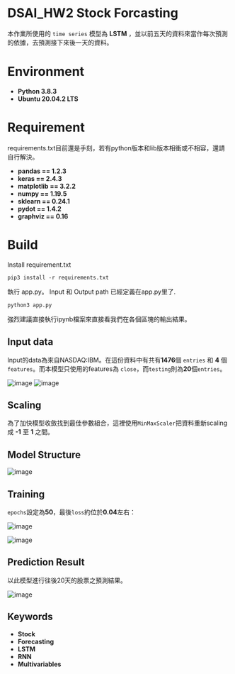 # DSAI_HW2   Stock Forcasting

本作業所使用的 ``time series`` 模型為 **LSTM** ，並以前五天的資料來當作每次預測的依據，去預測接下來後一天的資料。

# Environment
  - **Python 3.8.3**
  - **Ubuntu 20.04.2 LTS**

# Requirement
requirements.txt目前還是手刻，若有python版本和lib版本相衝或不相容，還請自行解決。

  - **pandas == 1.2.3**
  - **keras == 2.4.3**
  - **matplotlib == 3.2.2**
  - **numpy == 1.19.5**
  - **sklearn == 0.24.1**
  - **pydot == 1.4.2**
  - **graphviz == 0.16**

# Build
Install requirement.txt
```
pip3 install -r requirements.txt
```

執行 app.py。 Input 和 Output path 已經定義在app.py里了.
```
python3 app.py
```
強烈建議直接執行ipynb檔案來直接看我們在各個區塊的輸出結果。

## Input data
Input的data為來自NASDAQ:IBM。在這份資料中有共有**1476**個 ``entries`` 和 **4** 個 ``features``。而本模型只使用的features為 ``close``，而``testing``則為**20**個``entries``。
  
![image](https://user-images.githubusercontent.com/41318666/114421341-cc2a3180-9be7-11eb-8751-4a2b555898fc.png)
![image](https://user-images.githubusercontent.com/41318666/114421405-d9dfb700-9be7-11eb-85f3-29caae92e537.png)


## Scaling
為了加快模型收斂找到最佳參數組合，這裡使用``MinMaxScaler``把資料重新scaling成 **-1** 至 **1** 之間。

## Model Structure

![image](https://user-images.githubusercontent.com/41318666/114420770-31c9ee00-9be7-11eb-9a19-2624cfc02f3d.png)


## Training
``epochs``設定為**50**，最後``loss``約位於**0.04**左右：

![image](https://user-images.githubusercontent.com/41318666/114421875-56729580-9be8-11eb-8e69-d1651f86534a.png)

![image](https://user-images.githubusercontent.com/41318666/114421995-75712780-9be8-11eb-8de1-be08e47d1227.png)

 

## Prediction Result

以此模型進行往後20天的股票之預測結果。

![image](https://user-images.githubusercontent.com/41318666/114422284-b5380f00-9be8-11eb-9476-c6e4a226c5ef.png)


## Keywords
  - **Stock**
  - **Forecasting**
  - **LSTM**
  - **RNN**
  - **Multivariables**
